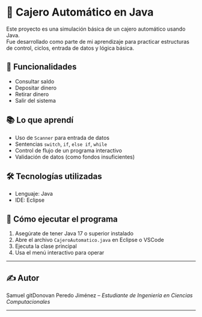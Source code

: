 ﻿# 🏦 Cajero Automático en Java

Este proyecto es una simulación básica de un cajero automático usando Java.  
Fue desarrollado como parte de mi aprendizaje para practicar estructuras de control, ciclos, entrada de datos y lógica básica.

## 🚀 Funcionalidades

- Consultar saldo
- Depositar dinero
- Retirar dinero
- Salir del sistema

## 📚 Lo que aprendí

- Uso de `Scanner` para entrada de datos
- Sentencias `switch`, `if`, `else if`, `while`
- Control de flujo de un programa interactivo
- Validación de datos (como fondos insuficientes)

## 🛠️ Tecnologías utilizadas

- Lenguaje: Java
- IDE: Eclipse

## 🧪 Cómo ejecutar el programa

1. Asegúrate de tener Java 17 o superior instalado
2. Abre el archivo `CajeroAutomatico.java` en Eclipse o VSCode
3. Ejecuta la clase principal
4. Usa el menú interactivo para operar

---

## ✍️ Autor

Samuel gitDonovan Peredo Jiménez – *Estudiante de Ingeniería en Ciencias Computacionales*

---
